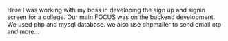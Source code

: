 Here I was working with my boss in developing the sign up and signin screen for a college. 
Our main FOCUS was on the backend development.
We used php and mysql database.
we also use phpmailer to send email otp and more...

